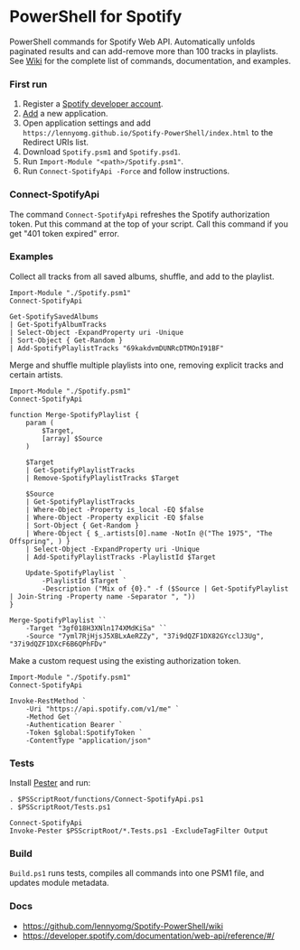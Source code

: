 
# PowerShell for Spotify

PowerShell commands for Spotify Web API. Automatically unfolds paginated results and can add-remove more than 100 tracks in playlists. See [Wiki](https://github.com/lennyomg/Spotify-PowerShell/wiki) for the complete list of commands, documentation, and examples.

### First run

1. Register a [Spotify developer account](https://developer.spotify.com).
2. [Add](https://developer.spotify.com/documentation/general/guides/authorization/app-settings/) a new application.
3. Open application settings and add `https://lennyomg.github.io/Spotify-PowerShell/index.html` to the Redirect URIs list.
4. Download `Spotify.psm1` and `Spotify.psd1`.
5. Run `Import-Module "<path>/Spotify.psm1"`.
6. Run `Connect-SpotifyApi -Force` and follow instructions.

### Connect-SpotifyApi

The command `Connect-SpotifyApi` refreshes the Spotify authorization token. Put this command at the top of your script. Call this command if you get "401 token expired" error. 

### Examples

Collect all tracks from all saved albums, shuffle, and add to the playlist.

```
Import-Module "./Spotify.psm1"
Connect-SpotifyApi

Get-SpotifySavedAlbums
| Get-SpotifyAlbumTracks
| Select-Object -ExpandProperty uri -Unique
| Sort-Object { Get-Random }
| Add-SpotifyPlaylistTracks "69kakdvmDUNRcDTMOnI91BF"
```

Merge and shuffle multiple playlists into one, removing explicit tracks and certain artists.

```
Import-Module "./Spotify.psm1"
Connect-SpotifyApi

function Merge-SpotifyPlaylist {
    param (
        $Target,
        [array] $Source
    )
    
    $Target
    | Get-SpotifyPlaylistTracks
    | Remove-SpotifyPlaylistTracks $Target

    $Source
    | Get-SpotifyPlaylistTracks
    | Where-Object -Property is_local -EQ $false
    | Where-Object -Property explicit -EQ $false
    | Sort-Object { Get-Random }
    | Where-Object { $_.artists[0].name -NotIn @("The 1975", "The Offspring", ) }
    | Select-Object -ExpandProperty uri -Unique
    | Add-SpotifyPlaylistTracks -PlaylistId $Target

    Update-SpotifyPlaylist `
        -PlaylistId $Target `
        -Description ("Mix of {0}." -f ($Source | Get-SpotifyPlaylist | Join-String -Property name -Separator ", "))
}

Merge-SpotifyPlaylist ``
    -Target "3gf018H3XNln174XMdKiSa" ``
    -Source "7yml7RjHjsJ5XBLxAeRZZy", "37i9dQZF1DX82GYcclJ3Ug", "37i9dQZF1DXcF6B6QPhFDv"
```

Make a custom request using the existing authorization token.

```
Import-Module "./Spotify.psm1"
Connect-SpotifyApi

Invoke-RestMethod `
    -Uri "https://api.spotify.com/v1/me" `
    -Method Get `
    -Authentication Bearer `
    -Token $global:SpotifyToken `
    -ContentType "application/json" 
```

### Tests

Install [Pester](https://pester.dev) and run:
```
. $PSScriptRoot/functions/Connect-SpotifyApi.ps1
. $PSScriptRoot/Tests.ps1

Connect-SpotifyApi
Invoke-Pester $PSScriptRoot/*.Tests.ps1 -ExcludeTagFilter Output
```

### Build

`Build.ps1` runs tests, compiles all commands into one PSM1 file, and updates module metadata.

### Docs

* https://github.com/lennyomg/Spotify-PowerShell/wiki
* https://developer.spotify.com/documentation/web-api/reference/#/
